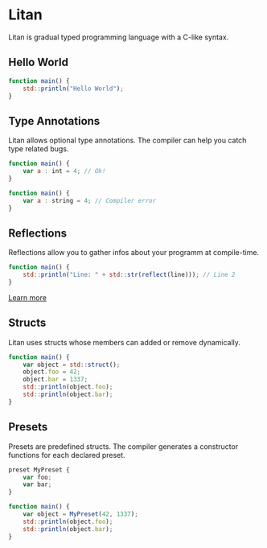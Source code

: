 # Litan

Litan is gradual typed programming language with a C-like syntax.

## Hello World

```js
function main() {
	std::println("Hello World");
}
```

## Type Annotations

Litan allows optional type annotations. The compiler can help you catch type related bugs.

```js
function main() {
	var a : int = 4; // Ok!
}
```

```js
function main() {
	var a : string = 4; // Compiler error
}
```

## Reflections

Reflections allow you to gather infos about your programm at compile-time.

```js
function main() {
	std::println("Line: " + std::str(reflect(line))); // Line 2
}
```

[Learn more](/doc/language/Reflection.md)

## Structs

Litan uses structs whose members can added or remove dynamically.

```js
function main() {
	var object = std::struct();
	object.foo = 42;
	object.bar = 1337;
	std::println(object.foo);
	std::println(object.bar);
}
```

## Presets

Presets are predefined structs. The compiler generates a constructor functions for each declared preset.

```js 
preset MyPreset {
	var foo;
	var bar;
}

function main() {
	var object = MyPreset(42, 1337);
	std::println(object.foo);
	std::println(object.bar);
}
```